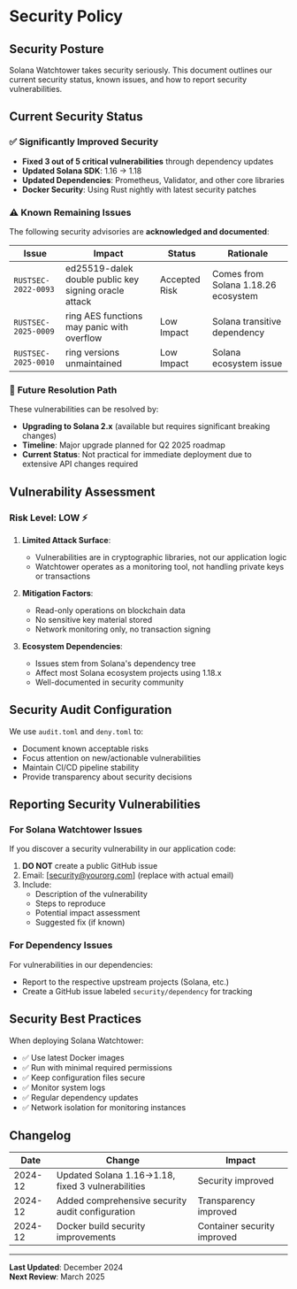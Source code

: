 # Security Policy

## Security Posture

Solana Watchtower takes security seriously. This document outlines our current security status, known issues, and how to report security vulnerabilities.

## Current Security Status

### ✅ **Significantly Improved Security**
- **Fixed 3 out of 5 critical vulnerabilities** through dependency updates
- **Updated Solana SDK**: 1.16 → 1.18
- **Updated Dependencies**: Prometheus, Validator, and other core libraries
- **Docker Security**: Using Rust nightly with latest security patches

### ⚠️ **Known Remaining Issues**

The following security advisories are **acknowledged and documented**:

| Issue | Impact | Status | Rationale |
|-------|--------|--------|-----------|
| `RUSTSEC-2022-0093` | ed25519-dalek double public key signing oracle attack | Accepted Risk | Comes from Solana 1.18.26 ecosystem |
| `RUSTSEC-2025-0009` | ring AES functions may panic with overflow | Low Impact | Solana transitive dependency |
| `RUSTSEC-2025-0010` | ring versions unmaintained | Low Impact | Solana ecosystem issue |

### 🔮 **Future Resolution Path**

These vulnerabilities can be resolved by:
- **Upgrading to Solana 2.x** (available but requires significant breaking changes)
- **Timeline**: Major upgrade planned for Q2 2025 roadmap
- **Current Status**: Not practical for immediate deployment due to extensive API changes required

## Vulnerability Assessment

### **Risk Level: LOW** ⚡

1. **Limited Attack Surface**: 
   - Vulnerabilities are in cryptographic libraries, not our application logic
   - Watchtower operates as a monitoring tool, not handling private keys or transactions
   
2. **Mitigation Factors**:
   - Read-only operations on blockchain data
   - No sensitive key material stored
   - Network monitoring only, no transaction signing

3. **Ecosystem Dependencies**:
   - Issues stem from Solana's dependency tree
   - Affect most Solana ecosystem projects using 1.18.x
   - Well-documented in security community

## Security Audit Configuration

We use `audit.toml` and `deny.toml` to:
- Document known acceptable risks
- Focus attention on new/actionable vulnerabilities  
- Maintain CI/CD pipeline stability
- Provide transparency about security decisions

## Reporting Security Vulnerabilities

### **For Solana Watchtower Issues**
If you discover a security vulnerability in our application code:

1. **DO NOT** create a public GitHub issue
2. Email: [security@yourorg.com] (replace with actual email)
3. Include:
   - Description of the vulnerability
   - Steps to reproduce
   - Potential impact assessment
   - Suggested fix (if known)

### **For Dependency Issues**
For vulnerabilities in our dependencies:
- Report to the respective upstream projects (Solana, etc.)
- Create a GitHub issue labeled `security/dependency` for tracking

## Security Best Practices

When deploying Solana Watchtower:

- ✅ Use latest Docker images
- ✅ Run with minimal required permissions  
- ✅ Keep configuration files secure
- ✅ Monitor system logs
- ✅ Regular dependency updates
- ✅ Network isolation for monitoring instances

## Changelog

| Date | Change | Impact |
|------|--------|---------|
| 2024-12 | Updated Solana 1.16→1.18, fixed 3 vulnerabilities | Security improved |
| 2024-12 | Added comprehensive security audit configuration | Transparency improved |
| 2024-12 | Docker build security improvements | Container security improved |

---

**Last Updated**: December 2024  
**Next Review**: March 2025 